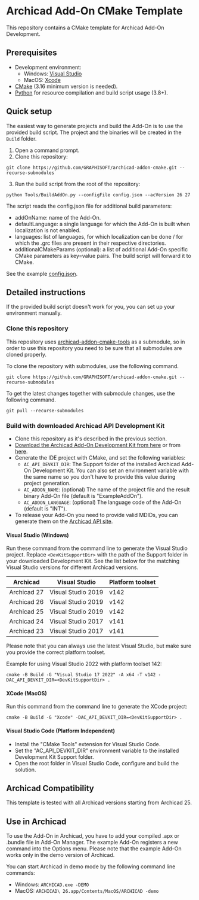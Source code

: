 # Archicad Add-On CMake Template

This repository contains a CMake template for Archicad Add-On Development.

## Prerequisites

- Development environment:
  - Windows: [Visual Studio](https://visualstudio.microsoft.com/downloads/)
  - MacOS: [Xcode](https://developer.apple.com/xcode/resources/)
- [CMake](https://cmake.org) (3.16 minimum version is needed).
- [Python](https://www.python.org) for resource compilation and build script usage (3.8+).

## Quick setup

The easiest way to generate projects and build the Add-On is to use the provided build script. The project and the binaries will be created in the `Build` folder.

1. Open a command prompt.
2. Clone this repository:
```
git clone https://github.com/GRAPHISOFT/archicad-addon-cmake.git --recurse-submodules
```
3. Run the build script from the root of the repository:
```
python Tools/BuildAddOn.py --configFile config.json --acVersion 26 27
```

The script reads the config.json file for additional build parameters:

- addOnName: name of the Add-On.
- defaultLanguage: a single language for which the Add-On is built when localization is not enabled.
- languages: list of languages, for which localization can be done / for which the .grc files are present in their respective directories.
- additionalCMakeParams (optional): a list of additional Add-On specific CMake parameters as key=value pairs. The build script will forward it to CMake.

See the example [config.json](https://github.com/GRAPHISOFT/archicad-addon-cmake/blob/master/config.json).

## Detailed instructions

If the provided build script doesn't work for you, you can set up your environment manually.

### Clone this repository

This repository uses [archicad-addon-cmake-tools](https://github.com/GRAPHISOFT/archicad-addon-cmake-tools) as a submodule, so in order to use this repository you need to be sure that all submodules are cloned properly.

To clone the repository with submodules, use the following command.
```
git clone https://github.com/GRAPHISOFT/archicad-addon-cmake.git --recurse-submodules
```

To get the latest changes together with submodule changes, use the following command.
```
git pull --recurse-submodules
```

### Build with downloaded Archicad API Development Kit

- Clone this repository as it's described in the previous section.
- [Download the Archicad Add-On Development Kit from here](https://archicadapi.graphisoft.com/downloads/api-development-kit) or from [here](https://github.com/GRAPHISOFT/archicad-api-devkit/releases).
- Generate the IDE project with CMake, and set the following variables:
  - `AC_API_DEVKIT_DIR`: The Support folder of the installed Archicad Add-On Development Kit. You can also set an environment variable with the same name so you don't have to provide this value during project generation.
  - `AC_ADDON_NAME`: (optional) The name of the project file and the result binary Add-On file (default is "ExampleAddOn").
  - `AC_ADDON_LANGUAGE`: (optional) The language code of the Add-On (default is "INT").
- To release your Add-On you need to provide valid MDIDs, you can generate them on the [Archicad API site](https://archicadapi.graphisoft.com/profile/add-ons).

#### Visual Studio (Windows)

Run these command from the command line to generate the Visual Studio project. Replace `<DevKitSupportDir>` with the path of the Support folder in your downloaded Development Kit. See the list below for the matching Visual Studio versions for different Archicad versions.

| Archicad | Visual Studio | Platform toolset |
|---|---|---|
| Archicad 27 | Visual Studio 2019 | v142 |
| Archicad 26 | Visual Studio 2019 | v142 |
| Archicad 25 | Visual Studio 2019 | v142 |
| Archicad 24 | Visual Studio 2017 | v141 |
| Archicad 23 | Visual Studio 2017 | v141 |

Please note that you can always use the latest Visual Studio, but make sure you provide the correct platform toolset.

Example for using Visual Studio 2022 with platform toolset 142:
```
cmake -B Build -G "Visual Studio 17 2022" -A x64 -T v142 -DAC_API_DEVKIT_DIR=<DevKitSupportDir> .
```

#### XCode (MacOS)

Run this command from the command line to generate the XCode project:

```
cmake -B Build -G "Xcode" -DAC_API_DEVKIT_DIR=<DevKitSupportDir> .
```

#### Visual Studio Code (Platform Independent)

- Install the "CMake Tools" extension for Visual Studio Code.
- Set the "AC_API_DEVKIT_DIR" environment variable to the installed Development Kit Support folder.
- Open the root folder in Visual Studio Code, configure and build the solution.

## Archicad Compatibility

This template is tested with all Archicad versions starting from Archicad 25.

## Use in Archicad

To use the Add-On in Archicad, you have to add your compiled .apx or .bundle file in Add-On Manager. The example Add-On registers a new command into the Options menu. Please note that the example Add-On works only in the demo version of Archicad.

You can start Archicad in demo mode by the following command line commands:
- Windows: `ARCHICAD.exe -DEMO`
- MacOS: `ARCHICAD\ 26.app/Contents/MacOS/ARCHICAD -demo`
